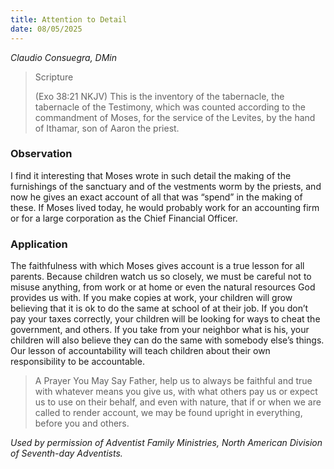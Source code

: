 ```yaml
---
title: Attention to Detail
date: 08/05/2025
---
```


_Claudio Consuegra, DMin_

> <p>Scripture</p>
> (Exo 38:21 NKJV) This is the inventory of the tabernacle, the tabernacle of the Testimony, which was counted according to the commandment of Moses, for the service of the Levites, by the hand of Ithamar, son of Aaron the priest.

### Observation

I find it interesting that Moses wrote in such detail the making of the furnishings of the sanctuary and of the vestments worm by the priests, and now he gives an exact account of all that was “spend” in the making of these. If Moses lived today, he would probably work for an accounting firm or for a large corporation as the Chief Financial Officer.

### Application

The faithfulness with which Moses gives account is a true lesson for all parents. Because children watch us so closely, we must be careful not to misuse anything, from work or at home or even the natural resources God provides us with. If you make copies at work, your children will grow believing that it is ok to do the same at school of at their job. If you don’t pay your taxes correctly, your children will be looking for ways to cheat the government, and others. If you take from your neighbor what is his, your children will also believe they can do the same with somebody else’s things. Our lesson of accountability will teach children about their own responsibility to be accountable.

> <callout>A Prayer You May Say</callout>
> Father, help us to always be faithful and true with whatever means you give us, with what others pay us or expect us to use on their behalf, and even with nature, that if or when we are called to render account, we may be found upright in everything, before you and others.

_Used by permission of Adventist Family Ministries, North American Division of Seventh-day Adventists._